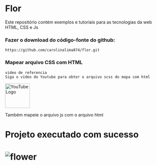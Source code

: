 # Flor
Este repositório contém exemplos e tutoriais para as tecnologias da web HTML, CSS e Js 

 ### Fazer o download do código-fonte do github: 

```
https://github.com/carolinalima874/flor.git
```

### Mapear arquivo CSS com HTML

```
video de referencia 
Siga o vídeo do Youtube para obter o arquivo scss do mapa com html
```
<a href="https://www.youtube.com/watch?v=ihAfDhTkMsQ&t=0s">
  <img src="https://static.vecteezy.com/system/resources/previews/018/930/572/non_2x/youtube-logo-youtube-icon-transparent-free-png.png" alt="YouTube Logo" width="80"></a>
 
   Também mapeie o arquivo js com o arquivo html 

<h1>Projeto executado com sucesso<h1/>

![flower](https://user-images.githubusercontent.com/63699592/236506187-282f2dc3-cbcb-447c-81f4-63b127233ab9.png)
